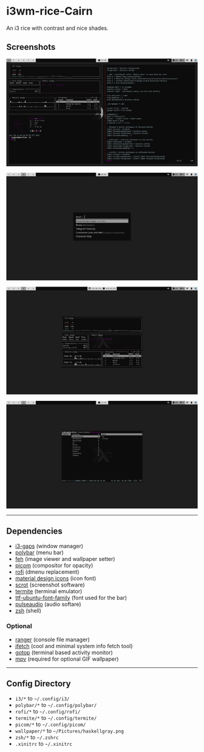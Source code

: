 # i3wm-rice-Cairn
An i3 rice with contrast and nice shades.

## Screenshots
![cairn rice](https://raw.githubusercontent.com/judeka/i3wm-rice-Cairn/main/screenshots/i3-rice-Cairn.png)

![cairn rice](https://raw.githubusercontent.com/judeka/i3wm-rice-Cairn/main/screenshots/rofi-Cairn.png)

![cairn rice](https://raw.githubusercontent.com/judeka/i3wm-rice-Cairn/main/screenshots/gotop-Cairn.png)

![cairn rice](https://raw.githubusercontent.com/judeka/i3wm-rice-Cairn/main/screenshots/ranger-Cairn.png)
***
## Dependencies
* [i3-gaps](https://github.com/Airblader/i3) (window manager)
* [polybar](https://polybar.github.io/) (menu bar)
* [feh](https://feh.finalrewind.org/) (image viewer and wallpaper setter)
* [picom](https://github.com/yshui/picom)  (compositor for opacity)
* [rofi](https://github.com/DaveDavenport/rofi) (dmenu replacement)
* [material design icons](https://materialdesignicons.com/) (icon font)
* [scrot](https://github.com/dreamer/scrot) (screenshot software)
* [termite](https://wiki.archlinux.org/index.php/Rxvt-unicode) (terminal emulator)
* [ttf-ubuntu-font-family](https://archlinux.org/packages/community/any/ttf-ubuntu-font-family/) (font used for the bar)
* [pulseaudio](https://www.freedesktop.org/wiki/Software/PulseAudio/) (audio softare)
* [zsh](https://www.zsh.org/) (shell)

### Optional
* [ranger](https://github.com/ranger/ranger) (console file manager)
* [jfetch](https://github.com/Jimmysit0/jfetch) (cool and minimal system info fetch tool)
* [gotop](https://github.com/cjbassi/gotop) (terminal based activity monitor)
* [mpv](https://github.com/mpv-player/mpv) (required for optional GIF wallpaper)
***
## Config Directory
* `i3/*` to `~/.config/i3/`
* `polybar/*` to `~/.config/polybar/`
* `rofi/*` to `~/.config/rofi/`
* `termite/*` to `~/.config/termite/`
* `picom/*` to `~/.config/picom/`
* `wallpaper/*` to `~/Pictures/haskellgray.png`
* `zsh/*` to `~/.zshrc`
* `.xinitrc` to `~/.xinitrc`
